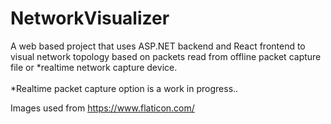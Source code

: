 # NetworkVisualizer
A web based project that uses ASP.NET backend and React frontend to visual network topology based on packets read from offline packet capture file or *realtime network capture device.
<br /><br />
*Realtime packet capture option is a work in progress..

Images used from https://www.flaticon.com/

